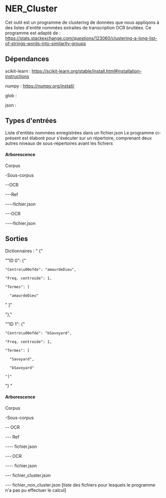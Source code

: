 # NER_Cluster

Cet outil est un programme de clustering de données que nous appliqons à des listes d'entité nommées extraites de transcription OCR bruitées.
Ce programme est adapté de : https://stats.stackexchange.com/questions/123060/clustering-a-long-list-of-strings-words-into-similarity-groups

## Dépendances

scikit-learn : https://scikit-learn.org/stable/install.html#installation-instructions

numpy : https://numpy.org/install/

glob :

json : 


## Types d'entrées

Liste d'entités nommées enregistrées dans un fichier.json
Le programme ci-présent est élaboré pour s'éxécuter sur un répertoire, comprenant deux autres niveaux de sous-répertoires avant les fichiers

#### Arborescence

Corpus

-Sous-corpus

--OCR

---Ref

----fichier.json

---OCR

----fichier.json

## Sorties

Dictionnaires :
" {"

  ""ID 0": {"
  
    "Centro\u00efde": "amaurdeDieu",
    
    "Freq. centroide": 1,
    
    "Termes": [
    
      "amaurdeDieu"
      
   " ]"
    
  "},"
  
  ""ID 1": {"
  
    "Centro\u00efde": "bSavoyard",
    
    "Freq. centroide": 1,
    
    "Termes": [
    
      "Savoyard",
      
      "bSavoyard"
      
    "]"
    
  "} " 
  
#### Arborescence

Corpus

-Sous-corpus

-- OCR

--- Ref

---- fichier.json

--- OCR

---- fichier.json

--- fichier_cluster.json

--- fichier_non_cluster.json \[liste des fichiers pour lesquels le programme n'a pas pu effectuer le calcul]

